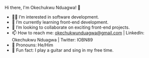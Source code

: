 Hi there, I'm Okechukwu Nduagwa! 👋
- 👨‍💻 I’m interested in software development.
- 🌱 I’m currently learning front-end development.
- 🤝 I’m looking to collaborate on exciting front-end projects.
- 📫 How to reach me: okechukwunduagwa@gmail.com | LinkedIn: Okechukwu Nduagwa | Twitter: IOBN89
- 🌈 Pronouns: He/Him
- 🎉 Fun fact: I play a guitar and sing in my free time.



<!---
IOBN89/IOBN89 is a ✨ special ✨ repository because its `README.md` (this file) appears on your GitHub profile.
You can click the Preview link to take a look at your changes.
--->
